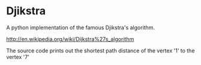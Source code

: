 Djikstra
========

A python implementation of the famous Djikstra's algorithm.

http://en.wikipedia.org/wiki/Dijkstra%27s_algorithm

The source code prints out the shortest path distance of the vertex '1' to the vertex '7'
